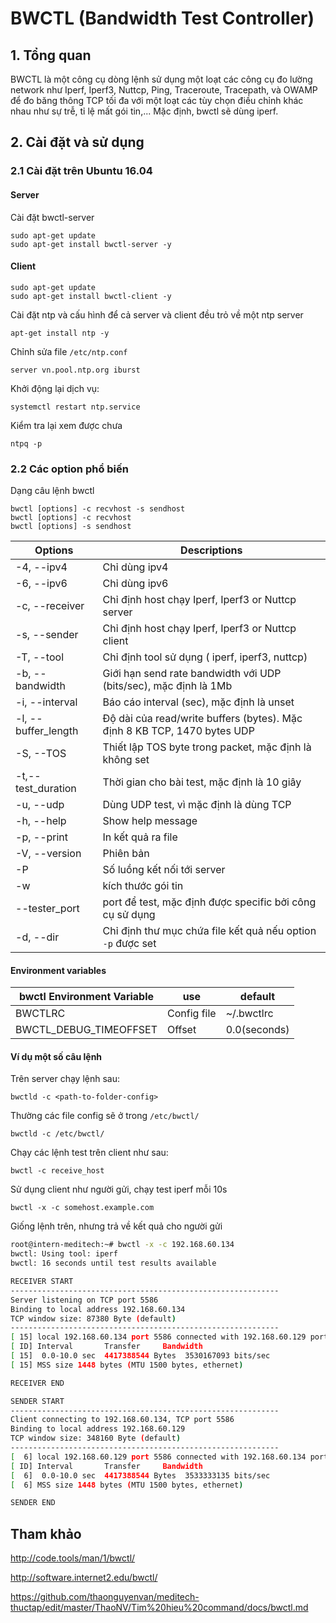 # BWCTL (Bandwidth Test Controller)

## 1. Tổng quan

BWCTL là một công cụ dòng lệnh sử dụng một loạt các công cụ đo lường network như Iperf, Iperf3, Nuttcp, Ping, Traceroute, Tracepath, và OWAMP để đo băng thông TCP tối đa với một loạt các tùy chọn điều chỉnh khác nhau như sự trễ, tỉ lệ mất gói tin,... Mặc định, bwctl sẽ dùng iperf.


## 2. Cài đặt và sử dụng

### 2.1 Cài đặt trên Ubuntu 16.04

#### Server

Cài đặt bwctl-server

	sudo apt-get update
	sudo apt-get install bwctl-server -y

#### Client

	sudo apt-get update
	sudo apt-get install bwctl-client -y

Cài đặt ntp và cấu hình để cả server và client đều trỏ về một ntp server

	apt-get install ntp -y

Chỉnh sửa file `/etc/ntp.conf` 

	server vn.pool.ntp.org iburst

Khởi động lại dịch vụ:

	systemctl restart ntp.service 

Kiểm tra lại xem được chưa

	ntpq -p



### 2.2 Các option phổ biến

Dạng câu lệnh bwctl

	bwctl [options] -c recvhost -s sendhost 
	bwctl [options] -c recvhost 
	bwctl [options] -s sendhost



| Options | Descriptions |
|---------|--------------|
| -4, --ipv4 | Chỉ dùng ipv4 |
| -6, --ipv6 | Chỉ dùng ipv6 |
| -c, --receiver | Chỉ định host chạy Iperf, Iperf3 or Nuttcp server |
| -s, --sender | Chỉ định host chạy Iperf, Iperf3 or Nuttcp client |
| -T, --tool | Chỉ định tool sử dụng ( iperf, iperf3, nuttcp) |
| -b, --bandwidth  | Giới hạn send rate bandwidth với UDP (bits/sec), mặc định là 1Mb |
| -i, --interval| Báo cáo interval (sec), mặc định là unset|
| -l, --buffer_length | Độ dài của read/write buffers (bytes). Mặc định 8 KB TCP, 1470 bytes UDP |
| -S, --TOS | Thiết lập TOS byte trong packet, mặc định là không set|
| -t,--test_duration | Thời gian cho bài test, mặc định là 10 giây |
| -u, --udp | Dùng UDP test, vì mặc định là dùng TCP |
| -h, --help | Show help message |
| -p, --print | In kết quả ra file |
| -V, --version | Phiên bản |
| -P | Số luồng kết nối tới server |
| -w | kích thước gói tin |
| --tester_port | port để test, mặc định được specific bởi công cụ sử dụng |
| -d, --dir | Chỉ định thư mục chứa file kết quả nếu option `-p` được set |

#### Environment variables


|bwctl Environment Variable	|use	|default|
|--|--|--|
|BWCTLRC	|Config file|	~/.bwctlrc|
|BWCTL_DEBUG_TIMEOFFSET	|Offset|	0.0(seconds)|

#### Ví dụ một số câu lệnh

Trên server chạy lệnh sau:

	bwctld -c <path-to-folder-config>

Thường các file config sẽ ở trong `/etc/bwctl/`

	bwctld -c /etc/bwctl/

Chạy các lệnh test trên client như sau:

	bwctl -c receive_host

Sử dụng client như người gửi, chạy test iperf mỗi 10s

	bwctl -x -c somehost.example.com

Giống lệnh trên, nhưng trả về kết quả cho người gửi

```sh
root@intern-meditech:~# bwctl -x -c 192.168.60.134
bwctl: Using tool: iperf
bwctl: 16 seconds until test results available

RECEIVER START
------------------------------------------------------------
Server listening on TCP port 5586
Binding to local address 192.168.60.134
TCP window size: 87380 Byte (default)
------------------------------------------------------------
[ 15] local 192.168.60.134 port 5586 connected with 192.168.60.129 port 5586
[ ID] Interval       Transfer     Bandwidth
[ 15]  0.0-10.0 sec  4417388544 Bytes  3530167093 bits/sec
[ 15] MSS size 1448 bytes (MTU 1500 bytes, ethernet)

RECEIVER END

SENDER START
------------------------------------------------------------
Client connecting to 192.168.60.134, TCP port 5586
Binding to local address 192.168.60.129
TCP window size: 348160 Byte (default)
------------------------------------------------------------
[  6] local 192.168.60.129 port 5586 connected with 192.168.60.134 port 5586
[ ID] Interval       Transfer     Bandwidth
[  6]  0.0-10.0 sec  4417388544 Bytes  3533333135 bits/sec
[  6] MSS size 1448 bytes (MTU 1500 bytes, ethernet)

SENDER END
``` 



## Tham khảo

http://code.tools/man/1/bwctl/

http://software.internet2.edu/bwctl/

https://github.com/thaonguyenvan/meditech-thuctap/edit/master/ThaoNV/Tim%20hieu%20command/docs/bwctl.md